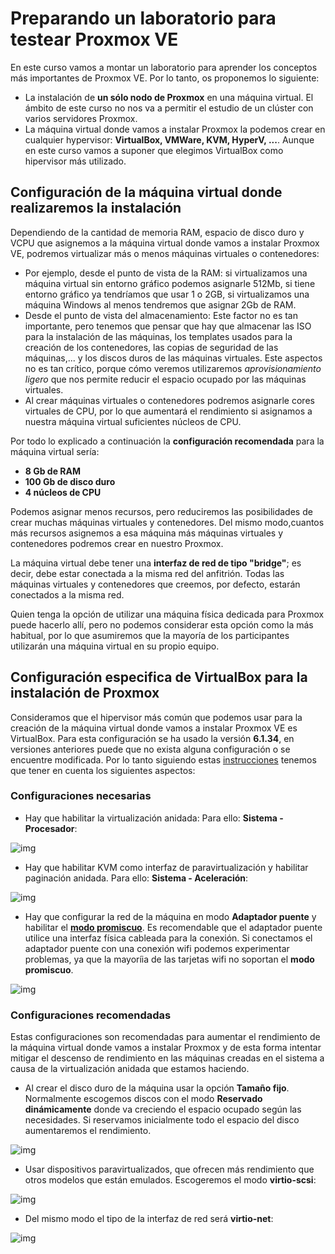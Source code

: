 # Preparando un laboratorio para testear Proxmox VE

En este curso vamos a montar un laboratorio para aprender los
conceptos más importantes de Proxmox VE. Por lo tanto, os proponemos lo
siguiente:

* La instalación de **un sólo nodo de Proxmox** en una máquina virtual. El
  ámbito de este curso no nos va a permitir el estudio de un clúster
  con varios servidores Proxmox.
* La máquina virtual donde vamos a instalar Proxmox la podemos crear
  en cualquier hypervisor: **VirtualBox, VMWare, KVM, HyperV, ...**. Aunque en este curso vamos a suponer que elegimos VirtualBox como hipervisor más utilizado.

## Configuración de la máquina virtual donde realizaremos la instalación
  
  Dependiendo de la cantidad de memoria RAM, espacio de disco duro y VCPU que asignemos a la máquina virtual donde vamos a instalar Proxmox VE, podremos virtualizar más o menos máquinas virtuales o contenedores:

  * Por ejemplo, desde el punto de vista de la RAM: si virtualizamos una máquina virtual sin entorno gráfico podemos asignarle 512Mb, si tiene entorno gráfico ya tendríamos que usar 1 o 2GB, si virtualizamos una máquina Windows al menos tendremos que asignar 2Gb de RAM.
  * Desde el punto de vista del almacenamiento: Este factor no es tan importante, pero tenemos que pensar que hay que almacenar las ISO para la instalación de las máquinas, los templates usados para la creación de los contenedores, las copias de seguridad de las máquinas,... y los discos duros de las máquinas virtuales. Este aspectos no es tan crítico, porque cómo veremos utilizaremos *aprovisionamiento ligero* que nos permite reducir el espacio ocupado por las máquinas virtuales.
  * Al crear máquinas virtuales o contenedores podremos asignarle cores virtuales de CPU, por lo que aumentará el rendimiento si asignamos a nuestra máquina virtual suficientes núcleos de CPU.

Por todo lo explicado a continuación la **configuración recomendada** para la máquina virtual sería:

* **8 Gb de RAM**
* **100 Gb de disco duro**
* **4 núcleos de CPU**

Podemos asignar menos recursos, pero reduciremos las posibilidades de crear muchas máquinas virtuales y contenedores. Del mismo modo,cuantos más recursos asignemos a esa máquina más máquinas virtuales y contenedores podremos crear en nuestro Proxmox.

La máquina virtual debe tener una **interfaz de red de tipo "bridge"**; es decir, debe estar conectada a la misma red del
  anfitrión. Todas las máquinas virtuales y contenedores que creemos, por defecto, estarán conectados a la misma red.

Quien tenga la opción de utilizar una máquina física dedicada para
Proxmox puede hacerlo allí, pero no podemos considerar esta opción
como la más habitual, por lo que asumiremos que la mayoría de los
participantes utilizarán una máquina virtual en su propio equipo.

## Configuración especifica de VirtualBox para la instalación de Proxmox

Consideramos que el hipervisor más común que podemos usar para la creación de la máquina virtual donde vamos a instalar Proxmox VE es VirtualBox. Para esta configuración se ha usado la versión **6.1.34**, en versiones anteriores puede que no exista alguna configuración o se encuentre modificada. Por lo tanto siguiendo estas [instrucciones](https://pve.proxmox.com/wiki/Proxmox_VE_inside_VirtualBox) tenemos que tener en cuenta los siguientes aspectos:

### Configuraciones necesarias

* Hay que habilitar la virtualización anidada: Para ello: **Sistema - Procesador**:

![img](img/virtualbox1.png)

* Hay que habilitar KVM como interfaz de paravirtualización y habilitar paginación anidada. Para ello: **Sistema - Aceleración**:

![img](img/virtualbox2.png)

* Hay que configurar la red de la máquina en modo **Adaptador puente** y habilitar el **[modo promiscuo](https://es.wikipedia.org/wiki/Modo_promiscuo)**. Es recomendable que el adaptador puente utilice una interfaz física cableada para la conexión. Si conectamos el adaptador puente con una conexión wifi podemos experimentar problemas, ya que la mayoríia de las tarjetas wifi no soportan el **modo promiscuo**.

![img](img/virtualbox3.png)

### Configuraciones recomendadas

Estas configuraciones son recomendadas para aumentar el rendimiento de la máquina virtual donde vamos a instalar Proxmox y de esta forma intentar mitigar el descenso de rendimiento en las máquinas creadas en el sistema a causa de la virtualización anidada que estamos haciendo.

* Al crear el disco duro de la máquina usar la opción **Tamaño fijo**. Normalmente escogemos discos con el modo **Reservado dinámicamente** donde va creciendo el espacio ocupado según las necesidades. Si reservamos inicialmente todo el espacio del disco aumentaremos el rendimiento.

![img](img/virtualbox4.png)

* Usar dispositivos paravirtualizados, que ofrecen más rendimiento que otros modelos que están emulados. Escogeremos el modo **virtio-scsi**:

![img](img/virtualbox5.png)

* Del mismo modo el tipo de la interfaz de red será **virtio-net**:

![img](img/virtualbox6.png)